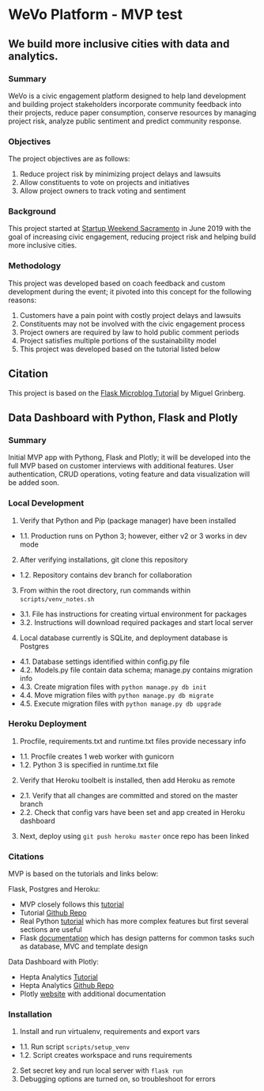 # WeVo Platform - MVP test

## We build more inclusive cities with data and analytics.

### Summary

WeVo is a civic engagement platform designed to help land development and building project stakeholders incorporate community feedback into their projects, reduce paper consumption, conserve resources by managing project risk, analyze public sentiment and predict community response.

### Objectives

The project objectives are as follows:

1. Reduce project risk by minimizing project delays and lawsuits
2. Allow constituents to vote on projects and initiatives
3. Allow project owners to track voting and sentiment

### Background

This project started at [Startup Weekend Sacramento](http://communities.techstars.com/usa/sacramento/startup-weekend/14400) in June 2019 with the goal of increasing civic engagement, reducing project risk and helping build more inclusive cities.

### Methodology

This project was developed based on coach feedback and custom development during the event; it pivoted into this concept for the following reasons:

1. Customers have a pain point with costly project delays and lawsuits
2. Constituents may not be involved with the civic engagement process
3. Project owners are required by law to hold public comment periods
4. Project satisfies multiple portions of the sustainability model
5. This project was developed based on the tutorial listed below

## Citation

This project is based on the [Flask Microblog
Tutorial](https://blog.miguelgrinberg.com/post/the-flask-mega-tutorial-part-i-hello-world)
by Miguel Grinberg.

## Data Dashboard with Python, Flask and Plotly

### Summary

Initial MVP app with Pythong, Flask and Plotly; it will be developed into the full MVP based on customer interviews with additional features. User authentication, CRUD operations, voting feature and data visualization will be added soon.

### Local Development

1. Verify that Python and Pip (package manager) have been installed
* 1.1. Production runs on Python 3; however, either v2 or 3 works in dev mode
2. After verifying installations, git clone this repository
* 1.2. Repository contains dev branch for collaboration
3. From within the root directory, run commands within `scripts/venv_notes.sh`
* 3.1. File has instructions for creating virtual environment for packages
* 3.2. Instructions will download required packages and start local server
4. Local database currently is SQLite, and deployment database is Postgres
* 4.1. Database settings identified within config.py file
* 4.2. Models.py file contain data schema; manage.py contains migration info
* 4.3. Create migration files with `python manage.py db init`
* 4.4. Move migration files with `python manage.py db migrate`
* 4.5. Execute migration files with `python manage.py db upgrade`

### Heroku Deployment

1. Procfile, requirements.txt and runtime.txt files provide necessary info
* 1.1. Procfile creates 1 web worker with gunicorn
* 1.2. Python 3 is specified in runtime.txt file
2. Verify that Heroku toolbelt is installed, then add Heroku as remote
* 2.1. Verify that all changes are committed and stored on the master branch
* 2.2. Check that config vars have been set and app created in Heroku dashboard
3. Next, deploy using `git push heroku master` once repo has been linked

### Citations

MVP is based on the tutorials and links below:

Flask, Postgres and Heroku:
* MVP closely follows this [tutorial](https://medium.com/@dushan14/create-a-web-application-with-python-flask-postgresql-and-deploy-on-heroku-243d548335cc)
* Tutorial [Github Repo](https://github.com/dushan14/books-store)
* Real Python [tutorial](https://realpython.com/flask-by-example-part-1-project-setup/) which has more complex features but first several sections are useful
* Flask [documentation](http://flask.pocoo.org/docs/1.0/patterns/#patterns) which has design patterns for common tasks such as database, MVC and template design

Data Dashboard with Plotly:
* Hepta Analytics [Tutorial](https://blog.heptanalytics.com/2018/08/07/flask-plotly-dashboard/)
* Hepta Analytics [Github Repo](https://github.com/yvonnegitau/flask-Dashboard)
* Plotly [website](https://plot.ly/products/dash/) with additional documentation

### Installation

1. Install and run virtualenv, requirements and export vars
* 1.1. Run script `scripts/setup_venv`
* 1.2. Script creates workspace and runs requirements
2. Set secret key and run local server with `flask run`
3. Debugging options are turned on, so troubleshoot for errors
